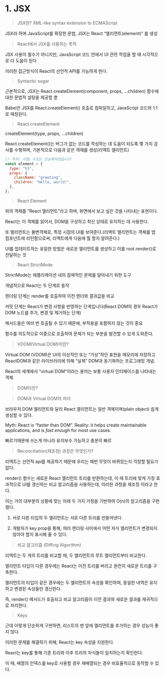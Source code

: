 # 1. JSX

> JSX란? XML-like syntax extension to ECMAScript

JSX라 하며 JavaScript를 확장한 문법, JSX는 React “엘리먼트(element)” 를 생성

> React에서 JSX를 사용하는 목적

JSX 사용이 필수가 아니지만, JavaScript 코드 안에서 UI 관련 작업을 할 때 시각적으로 더 도움이 된다

이러한 접근방식이 React의 선언적 API를 가능하게 한다.

> Syntactic sugar

근본적으로, JSX는 React.createElement(component, props, ...children) 함수에 대한 문법적 설탕을 제공할 뿐

Babel은 JSX를 React.createElement() 호출로 컴파일하고, JavaScript 코드와 1:1로 매칭된다.

> React.createElement

createElement(type, props, ...children)

React.createElement()는 버그가 없는 코드를 작성하는 데 도움이 되도록 몇 가지 검사를 수행하며, 기본적으로 다음과 같은 객체를 생성(리액트 앨리먼트)

```js
// 주의: 다음 구조는 단순화되었습니다
const element = {
  type: "h1",
  props: {
    className: "greeting",
    children: "Hello, world!",
  },
};
```

> React Element

위의 객체를 “React 엘리먼트”라고 하며, 화면에서 보고 싶은 것을 나타내는 표현이다.

React는 이 객체를 읽어서, DOM을 구성하고 최신 상태로 유지하는 데 사용한다.

또 엘리먼트는 불변객체로, 특정 시점의 UI를 보여준다.(리액트 앨리먼트는 객체를 앱 컴포넌트에 리턴함으로써, 리액트에게 다음에 뭘 할지 알려준다.)

UI를 업데이트하는 유일한 방법은 새로운 엘리먼트를 생성하고 이를 root.render()로 전달하는 것

> React StrictMode

StrictMode는 애플리케이션 내의 잠재적인 문제를 알아내기 위한 도구

개념적으로 React는 두 단계로 동작

렌더링 단계는 render를 호출하여 이전 렌더와 결과값을 비교

커밋 단계는 React가 변경 사항을 반영하는 단계입니다(React DOM의 경우 React가 DOM 노드를 추가, 변경 및 제거하는 단계)

메서드들은 여러 번 호출될 수 있기 때문에, 부작용을 포함하지 않는 것이 중요

함수를 의도적으로 이중으로 호출하여 문제가 되는 부분을 발견할 수 있게 도와준다.

> VDOM(Virtual DOM)이란?

Virtual DOM (VDOM)은 UI의 이상적인 또는 “가상”적인 표현을 메모리에 저장하고 ReactDOM과 같은 라이브러리에 의해 “실제” DOM과 동기화하는 프로그래밍 개념.

React의 세계에서 “virtual DOM”이라는 용어는 보통 사용자 인터페이스를 나타내는 객체

> DOM이란?

> DOM과 Virtual DOM의 차이

브라우저 DOM 엘리먼트와 달리 React 엘리먼트는 일반 객체이며(plain object) 쉽게 생성할 수 있다.

Myth: React is “faster than DOM”. Reality: it helps create maintainable applications, and is _fast enough_ for most use cases.

빠르기때문에 쓰는게 아니라 유지보수 가능하고 충분히 빠르

> Reconciliation(재조정) 과정은 무엇인가?

리액트는 선언적 api를 제공하기 때문에 우리는 매번 무엇이 바뀌었는지 걱정할 필요가 없다.

render() 함수는 새로운 React 앨리먼트 트리를 반환하는데, 이 때 트리에 맞게 가장 효과적으로 UI를 갱신하는 비교 알고리즘을 사용하는데, 이러한 과정을 재조정 이라고 한다.

이는 거의 대부분의 상황에 맞는 아래 두 가지 가정을 기반하여 O(n)의 알고리즘을 구현했다.

1. 서로 다른 타입의 두 엘리먼트는 서로 다른 트리를 만들어낸다.

2. 개발자가 key prop을 통해, 여러 렌더링 사이에서 어떤 자식 엘리먼트가 변경되지 않아야 할지 표시해 줄 수 있다.

> 비교 알고리즘 (Diffing Algorithm)

리액트는 두 개의 트리를 비교할 때, 두 앨리먼트의 루트 앨리먼트부터 비교한다.

앨리먼트 타입이 다른 경우에는 React는 이전 트리를 버리고 완전히 새로운 트리를 구축한다.

엘리먼트의 타입이 같은 경우에는 두 엘리먼트의 속성을 확인하여, 동일한 내역은 유지하고 변경된 속성들만 갱신한다.

즉, render() 메서드가 호출되고 비교 알고리즘이 이전 결과와 새로운 결과를 재귀적으로 처리한다.

> Keys

근데 이렇게 단순하게 구현하면, 리스트의 맨 앞에 엘리먼트를 추가하는 경우 성능이 좋지 않다.

이러한 문제를 해결하기 위해, React는 key 속성을 지원한다.

React는 key를 통해 기존 트리와 이후 트리의 자식들이 일치하는지 확인한다.

이 때, 배열의 인덱스를 key로 사용할 경우 재배열되는 경우 비효율적으로 동작할 수 있다.
